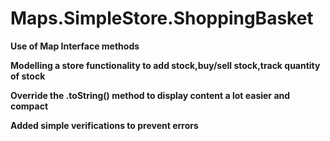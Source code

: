 # Maps.SimpleStore.ShoppingBasket

**Use of Map Interface methods**

**Modelling a store functionality to add stock,buy/sell stock,track quantity of stock**

**Override the .toString() method to display content a lot easier and compact**

**Added simple verifications to prevent errors**

